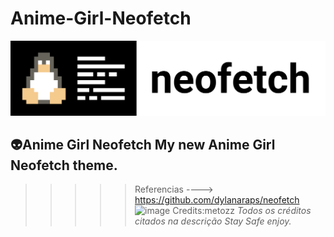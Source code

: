 # Anime-Girl-Neofetch
![image](https://github.com/Ser4ph4/Anime-Girl-Neofetch/blob/main/Neofetch-logo.png)
## 👽️Anime Girl Neofetch My new Anime Girl Neofetch theme. 
>>>>>Referencias ----> https://github.com/dylanaraps/neofetch
![image](https://i.imgur.com/mmUtcxk.png)
Credits:metozz
>*Todos os créditos citados na descrição
Stay Safe enjoy.*


